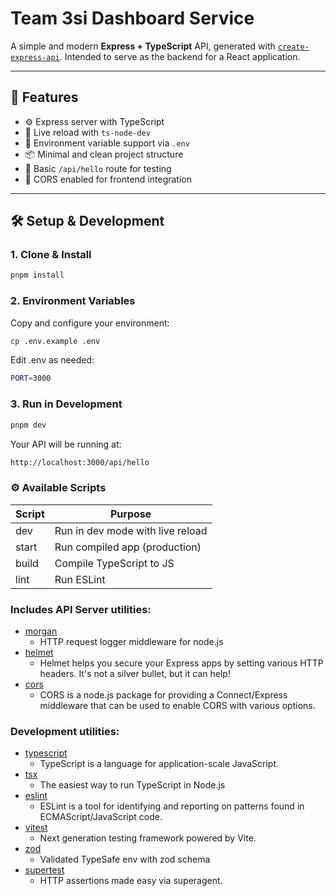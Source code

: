 # Team 3si Dashboard Service

A simple and modern **Express + TypeScript** API, generated with [`create-express-api`](https://github.com/w3cj/create-express-api). Intended to serve as the backend for a React application.

---

## 🚀 Features

- ⚙️ Express server with TypeScript
- 🔄 Live reload with `ts-node-dev`
- 🌱 Environment variable support via `.env`
- 📦 Minimal and clean project structure
- 🧪 Basic `/api/hello` route for testing
- 🤝 CORS enabled for frontend integration

---

## 🛠 Setup & Development

### 1. Clone & Install

```bash
pnpm install
```

### 2. Environment Variables
Copy and configure your environment:

```bash
cp .env.example .env
```

Edit .env as needed:

```bash
PORT=3000
```

### 3. Run in Development

```bash
pnpm dev
```
Your API will be running at:
```bash
http://localhost:3000/api/hello
```
### ⚙️ Available Scripts
| Script | Purpose                          |
|--------|----------------------------------|
| dev    | Run in dev mode with live reload |
| start  | Run compiled app (production)    |
| build  | Compile TypeScript to JS         |
| lint   | Run ESLint                       |



### Includes API Server utilities:

- [morgan](https://www.npmjs.com/package/morgan)
  - HTTP request logger middleware for node.js
- [helmet](https://www.npmjs.com/package/helmet)
  - Helmet helps you secure your Express apps by setting various HTTP headers. It's not a silver bullet, but it can help!
- [cors](https://www.npmjs.com/package/cors)
  - CORS is a node.js package for providing a Connect/Express middleware that can be used to enable CORS with various options.

### Development utilities:

- [typescript](https://www.npmjs.com/package/typescript)
  - TypeScript is a language for application-scale JavaScript.
- [tsx](https://www.npmjs.com/package/tsx)
  - The easiest way to run TypeScript in Node.js
- [eslint](https://www.npmjs.com/package/eslint)
  - ESLint is a tool for identifying and reporting on patterns found in ECMAScript/JavaScript code.
- [vitest](https://www.npmjs.com/package/vitest)
  - Next generation testing framework powered by Vite.
- [zod](https://www.npmjs.com/package/zod)
  - Validated TypeSafe env with zod schema
- [supertest](https://www.npmjs.com/package/supertest)
  - HTTP assertions made easy via superagent.
